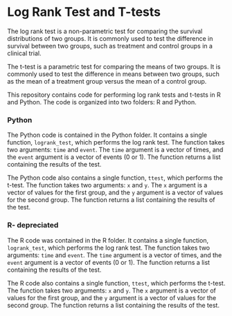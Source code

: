 # Log Rank Test and T-tests

The log rank test is a non-parametric test for comparing the survival distributions of two groups. It is commonly used to test the difference in survival between two groups, such as treatment and control groups in a clinical trial.

The t-test is a parametric test for comparing the means of two groups. It is commonly used to test the difference in means between two groups, such as the mean of a treatment group versus the mean of a control group.

This repository contains code for performing log rank tests and t-tests in R and Python. The code is organized into two folders: R and Python.


### Python

The Python code is contained in the Python folder. It contains a single function, `logrank_test`, which performs the log rank test. The function takes two arguments: `time` and `event`. The `time` argument is a vector of times, and the `event` argument is a vector of events (0 or 1). The function returns a list containing the results of the test.

The Python code also contains a single function, `ttest`, which performs the t-test. The function takes two arguments: `x` and `y`. The `x` argument is a vector of values for the first group, and the `y` argument is a vector of values for the second group. The function returns a list containing the results of the test.

### R-  depreciated

The R code was contained in the R folder. It contains a single function, `logrank_test`, which performs the log rank test. The function takes two arguments: `time` and `event`. The `time` argument is a vector of times, and the `event` argument is a vector of events (0 or 1). The function returns a list containing the results of the test.

The R code also contains a single function, `ttest`, which performs the t-test. The function takes two arguments: `x` and `y`. The `x` argument is a vector of values for the first group, and the `y` argument is a vector of values for the second group. The function returns a list containing the results of the test.
